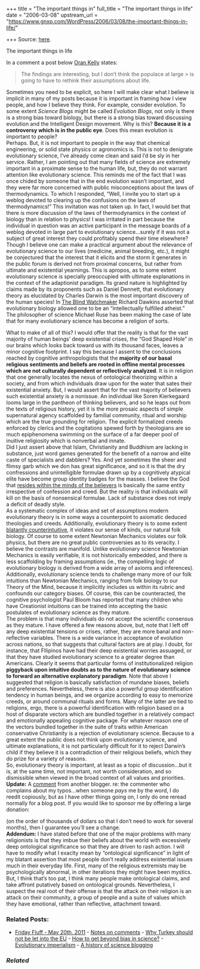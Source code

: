 +++
title = "The important things in"
full_title = "The important things in life"
date = "2006-03-08"
upstream_url = "https://www.gnxp.com/WordPress/2006/03/08/the-important-things-in-life/"

+++
Source: [here](https://www.gnxp.com/WordPress/2006/03/08/the-important-things-in-life/).

The important things in life

In a comment a post below [Oran Kelly](https://adversecity.blogspot.com/) states:

> The findings are interesting, but I don’t think the populace at large > is going to have to rethink their assumptions about life.

Sometimes you need to be explicit, so here I will make clear what I believe is implicit in many of my posts because it is important in framing how I view people, and how I believe they think. For example, consider evolution. To some extent *Science Blogs* might be called *Evolution Blogs*, not only is there is a strong bias toward biology, but there is a strong bias toward discussing evolution and the Intelligent Design movement. Why is this? **Because it is a controversy which is in the public eye**. Does this mean evolution is important to people?  
Perhaps. But, it is not important to people in the way that chemical engineering, or solid state physics or agronomics is. This is not to denigrate evolutionary science, I’ve already come clean and said I’d be sly in her service. Rather, I am pointing out that many fields of science are extremely important in a proximate sense to the human life, but, they do not warrant attention like evolutionary science. This reminds me of the fact that I was once chided by someone that in the end evolution wasn’t important, and they were far more concerned with public misconceptions about the laws of thermodynamics. To which I responded, “Well, I invite you to start up a weblog devoted to clearing up the confusions on the laws of thermodynamics!” This invitation was not taken up. In fact, I would bet that there is more discussion of the laws of thermodynamics in the context of biology than in relation to physics! I was irritated in part because the individual in question was an active participant in the message boards of a weblog devoted in large part to evolutionary science…surely if it was not a subject of great interest they could profitably spend their time elsewhere?  
Though I believe one can make a practical argument about the relevance of evolutionary science to our lives (medicine, animal breeding, etc.), it might be conjectured that the interest that it elicits and the storm it generates in the public forum is derived not from proximal concerns, but rather from ultimate and existential yearnings. This is apropos, as to some extent evolutionary science is specially preoccupied with ultimate explanations in the context of the adaptionist paradigm. Its grand nature is highlighted by claims made by its proponents such as Daniel Dennett, that evolutionary theory as elucidated by Charles Darwin is the most important discovery of the human species! In [The Blind Watchmaker](https://www.amazon.com/exec/obidos/ASIN/0393315703/geneexpressio-20/) Richard Dawkins asserted that evolutionary biology allowed one to be an “intellectually fulfilled atheist.” The philosopher of science Michael Ruse has been making the case of late that for many evolutionary science has become a religion of sorts.

  
What to make of all of this? I would offer that the reality is that for the vast majority of human beings’ deep existential crises, the “God Shaped Hole” in our brains which looks back toward us with its thousand faces, leaves a minor cognitive footprint. I say this because I assent to the conclusions reached by cognitive anthropologists that the **majority of our basal religious sentiments and beliefs are rooted in offline mental processes which are not culturally dependent or reflectively analyzed**. It is in religion that one generally locates the nexus of ontological theorizing within a society, and from which individuals draw upon for the water that sates their existential anxiety. But, I would assert that for the vast majority of believers such existential anxiety is a nonissue. An individual like Soren Kierkegaard looms large in the pantheon of thinking believers, and so he leaps out from the texts of religious history, yet it is the more prosaic aspects of simple supernatural agency scaffolded by familial community, ritual and worship which are the true grounding for religion. The explicit formalized creeds enforced by clerics and the cogitations spewed forth by theologians are so much epiphenomena swimming on the surface of a far deeper pool of inuitive religiosity which is nonverbal and innate.  
Did I just assert above that Islam, Christianity and Buddhism are lacking in substance, just word games generated for the benefit of a narrow and elite caste of specialists and dabblers? Yes. And yet sometimes the sheer and flimsy garb which we don has great significance, and so it is that the dry confressions and unintelligible formulae drawn up by a cognitively atypical elite have become group identity badges for the masses. I believe the God that [resides within the minds of the believers](https://www.gnxp.com/blog/2005/12/theological-incorrectness-when-people.php) is basically the same entity irrespective of confession and creed. But the reality is that individuals will kill on the basis of nonsensical formulae. Lack of substance does not imply a deficit of deadly style.  
As a systematic complex of ideas and set of assumptions modern evolutionary theory is in some ways a counterpoint to axiomatic deduced theologies and creeds. Additionally, evolutionary theory is to some extent [blatantly counterintuitive](https://www.gnxp.com/blog/2005/12/endless-forms-most-continuous.php), it violates our sense of kinds, our natural folk biology. Of course to some extent Newtonian Mechanics violates our folk physics, but there are no great public controversies as to its veracity. I believe the contrasts are manifold. Unlike evolutionary science Newtonian Mechanics is easily verifiable, it is not historically embedded, and there is less scaffolding by framing assumptions (ie., the compelling logic of evolutionary biology is derived from a wide array of axioms and inferences). Additionally, evolutionary science tends to challenge many more of our folk intuitions than Newtonian Mechanics, ranging from folk biology to our Theory of the Mind, because it implicitly includes us within its rubric and confounds our category biases. Of course, this can be counteracted, the cognitive psychologist Paul Bloom has reported that many children who have Creationist intuitions can be trained into accepting the basic postulates of evolutionary science as they mature.  
The problem is that many individuals do not accept the scientific consensus as they mature. I have offered a few reasons above, but, note that I left off any deep existential tensions or crises, rather, they are more banal and non-reflective variables. There is a wide variance in acceptance of evolution across nations, so that suggests that cultural factors are at play. I doubt, for instance, that FIlipinos have had their deep existential worries assuaged, or that they have studied evolutionary science to a greater degree than Americans. Clearly it seems that particular forms of institutionalized religion **piggyback upon intuitive doubts as to the nature of evolutionary science to forward an alternative explanatory paradigm**. Note that above I suggested that religion is basically satisfaction of mundane biases, beliefs and preferences. Nevertheless, there is also a powerful group identification tendency in human beings, and we organize according to easy to memorize creeds, or around communal rituals and forms. Many of the latter are tied to religions, ergo, there is a powerful identification with religion based on a host of disparate vectors which are bundled together in a relatively compact and emotionally appealing cognitive package. For whatever reason one of the vectors bundled together in the suite of traits within American conservative Christianity is a rejection of evolutionary science. Because to a great extent the public does not think upon evolutionary science, and ultimate explanations, it is not particularly difficult for it to reject Darwin’s child if they believe it is a contradiction of their religious beliefs, which they do prize for a variety of reasons.  
So, evolutionary theory is important, at least as a topic of discussion…but it is, at the same time, not important, not worth consideration, and so dismissible when viewed in the broad context of all values and priorities.  
**Update:** A [comment](http://jesseedmunds.com/2006/03/08/evolution-is-my-religion/) from another blogger. re: the commenter who complains about my typos…when someone *pays* me by the word, I do reedit copiously, but as I have other things going on, I only do one reread normally for a blog post. If you would like to sponsor me by offering a large donation:

(on the order of thousands of dollars so that I don’t need to work for several months), then I guarantee you’ll see a change.  
**Addendum:** I have stated before that one of the major problems with many religionists is that they imbue their beliefs about the world with excessively deep ontological significance so that they are driven to rash action. I will have to modify what I exaclty mean by “ontological significance” in light of my blatant assertion that most people don’t really address existential issues much in their everyday life. First, many of the religious extremists may be psychologically abnormal, in other iterations they might have been mystics. But, I think that’s too pat, I think many people make ontological claims, and take affront putatively based on ontological grounds. Nevertheless, I suspect the real root of their offense is that the attack on their religion is an attack on their community, a group of people and a suite of values which they have emotional, rather than reflective, attachment toward.

### Related Posts:

- [Friday Fluff - May 20th,
  2011](https://www.gnxp.com/WordPress/2011/05/20/friday-fluff-may-20th-2011/) - [Notes on
  comments](https://www.gnxp.com/WordPress/2011/10/30/notes-on-comments/) - [Why Turkey should not be let into the
  EU](https://www.gnxp.com/WordPress/2006/08/11/why-turkey-should-not-be-let-into-the-eu/) - [How to get beyond bias in
  science?](https://www.gnxp.com/WordPress/2012/08/15/how-to-get-beyond-bias-in-science/) - [Evolutionary
  imperialism](https://www.gnxp.com/WordPress/2011/10/30/evolutionary-imperialism/) - [A history of science
  blogging](https://www.gnxp.com/WordPress/2012/07/10/a-history-of-science-blogging/)

### *Related*

[](https://www.addtoany.com/add_to/facebook?linkurl=https%3A%2F%2Fwww.gnxp.com%2FWordPress%2F2006%2F03%2F08%2Fthe-important-things-in-life%2F&linkname=The%20important%20things%20in%20life "Facebook")[](https://www.addtoany.com/add_to/twitter?linkurl=https%3A%2F%2Fwww.gnxp.com%2FWordPress%2F2006%2F03%2F08%2Fthe-important-things-in-life%2F&linkname=The%20important%20things%20in%20life "Twitter")[](https://www.addtoany.com/add_to/email?linkurl=https%3A%2F%2Fwww.gnxp.com%2FWordPress%2F2006%2F03%2F08%2Fthe-important-things-in-life%2F&linkname=The%20important%20things%20in%20life "Email")[](https://www.addtoany.com/share)
